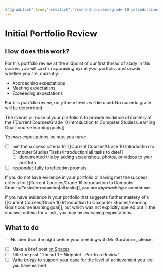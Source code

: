 ```yaml
---
{"dg-publish":true,"permalink":"/current-courses/grade-10-introduction-to-computer-studies/portfolios/initial-portfolio-review/","dgHomeLink":false,"dgPassFrontmatter":false}
---
```


# Initial Portfolio Review
## How does this work?
For this portfolio review at the midpoint of our first thread of study in this course, you will cast an appraising eye at your portfolio, and decide whether you are, currently:

- Approaching expectations
- Meeting expectations
- Exceeeding expectations

For this portfolio review, only these levels will be used. No numeric grade will be determined.

The overall purpose of your portfolio is to provide evidence of mastery of the [[Current Courses/Grade 10 Introduction to Computer Studies/Learning Goals|course learning goals]].

To *meet* expectations, be sure you have:
- [ ] met the success criteria for [[Current Courses/Grade 10 Introduction to Computer Studies/Tasks/Introduction|all tasks to date]]
	- [ ] documented this by adding screenshots, photos, or videos to your portfolio
- [ ] responded fully to reflection prompts

If you do not have evidence in your portfolio of having met the success criteria for [[Current Courses/Grade 10 Introduction to Computer Studies/Tasks/Introduction|all tasks]], you are *approaching* expectations.

If you have evidence in your portfolio that suggests further mastery of a [[Current Courses/Grade 10 Introduction to Computer Studies/Learning Goals|course learning goal]], but which was not explicitly spelled out in the success criteria for a task, you may be *exceeding* expectations.

## What to do
==No later than the night before your meeting with Mr. Gordon==, please:
- [ ] Make a brief post [on Spaces](https://ca.spacesedu.com/)
- [ ] Title the post "Thread 1 – Midpoint – Portfolio Review"
- [ ] Write *briefly* to support your case for the level of achievement you feel you have earned